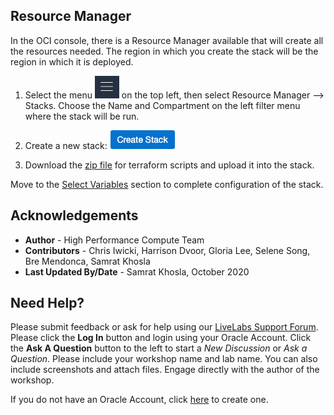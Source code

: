 ## **Resource Manager**

In the OCI console, there is a Resource Manager available that will create all the resources needed. The region in which you create the stack will be the region in which it is deployed.

1. Select the menu ![](./images/menu.png) on the top left, then select Resource Manager --> Stacks. Choose the Name and Compartment on the left filter menu where the stack will be run.

2. Create a new stack: ![](./images/stack.png)

3. Download the [zip file](https://github.com/oci-hpc/oci-hpc-runbook-gromacs/tree/master/Resources/gromacs-2020.1.zip) for terraform scripts and upload it into the stack.

Move to the [Select Variables](https://github.com/oci-hpc/oci-hpc-runbook-gromacs/blob/master/Documentation/ResourceManager.md#select-variables) section to complete configuration of the stack.


## Acknowledgements
* **Author** - High Performance Compute Team
* **Contributors** -  Chris Iwicki, Harrison Dvoor, Gloria Lee, Selene Song, Bre Mendonca, Samrat Khosla
* **Last Updated By/Date** - Samrat Khosla, October 2020

## Need Help?
Please submit feedback or ask for help using our [LiveLabs Support Forum](https://community.oracle.com/tech/developers/categories/high-performance-computing-hpc). Please click the **Log In** button and login using your Oracle Account. Click the **Ask A Question** button to the left to start a *New Discussion* or *Ask a Question*.  Please include your workshop name and lab name.  You can also include screenshots and attach files.  Engage directly with the author of the workshop.

If you do not have an Oracle Account, click [here](https://profile.oracle.com/myprofile/account/create-account.jspx) to create one.